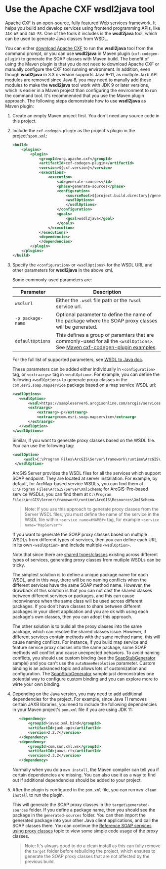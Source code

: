 # Use the Apache CXF **wsdl2java** tool

[Apache CXF](https://cxf.apache.org/) is an open-source, fully featured Web services framework. It helps you build and develop services using frontend programming APIs, like `JAX-WS` and `JAX-RS`. One of the tools it includes is the **wsdl2java** tool, which can be used to generate Java classes from WSDL. 

You can either [download Apache CXF](https://cxf.apache.org/download.html) to run the **wsdl2java** tool from the command prompt, or you can use **wsdl2java** in Maven plugin (`cxf-codegen-plugin`) to generate the SOAP classes with Maven build. The benefit of using the Maven plugin is that you do not need to download Apache CXF or manually configure the CXF tool running environment. In addition, even though **wsdl2java** in 3.3.x version supports Java 8-11, as multiple Jaxb API modules are removed since Java 8, you may need to manully add these modules to make the **wsdl2java** tool work with JDK 9 or later versions, which is easier in a Maven project than configuring the environment to run the command tool. It's recommended that you use the Maven plugin approach. The following steps demonstrate how to use **wsdl2java** as Maven plugin:

1. Create an empty Maven project first. You don't need any source code in this project.
2. Include the `cxf-codegen-plugin` as the project's plugin in the project's`pom.xml`:

   ``` xml
   <build>
       <plugins>
           <plugin>
               <groupId>org.apache.cxf</groupId>
               <artifactId>cxf-codegen-plugin</artifactId>
               <version>${cxf.version}</version>
               <executions>
                   <execution>
                       <id>generate-sources</id>
                       <phase>generate-sources</phase>
                       <configuration>
                           <sourceRoot>${project.build.directory}/generated-sources/</sourceRoot>
                           <wsdlOptions>
                           </wsdlOptions>
                       </configuration>
                       <goals>
                           <goal>wsdl2java</goal>
                       </goals>
                   </execution>
               </executions>
               <dependencies>
               </dependencies>
           </plugin>
       </plugins>
   </build>
   ```

  3. Specify the `<configuration>` or `<wsdlOptions>` for the WSDL URL and other parameters for **wsdl2java** in the above xml.

     Some commonly-used parameters are:
     
     Parameter | Description
     -- | --
     `wsdlurl`| Either the `.wsdl` file path or the `?wsdl` service url. 
     `-p package-name`| Optional parameter to define the name of the package where the SOAP proxy classes will be generated.
     `defaultOptions`|This defines a group of paramters that are commonly-used for all the `<wsdlOptions>`. See [Maven cxf-codegen-plugin examples](https://cxf.apache.org/docs/maven-cxf-codegen-plugin-wsdl-to-java.html).

     For the full list of supported parameters, see [WSDL to Java doc](http://cxf.apache.org/docs/wsdl-to-java.html).
     
     These parameters can be added either individually in `<configuration>` tag, or `<extraargs>` tag in `<wsdlOption>`. For example, you can define the following `<wsdlOptions>` to generate proxy classes in the `com.esri.soap.mapservice` package based on a map service WSDL url:
     
     ``` xml
     <wsdlOptions>
        <wsdlOption>
            <wsdl>https://sampleserver6.arcgisonline.com/arcgis/services/USA/MapServer?wsdl</wsdl>
            <extraargs>
                <extraarg>-p</extraarg>
                <extraarg>com.esri.soap.mapservice</extraarg>
            </extraargs>
        </wsdlOption>
     </wsdlOptions>
     ```

     Similar, if you want to generate proxy classes based on the WSDL file. You can use the following tag:

     ``` xml
     <wsdlOption>
          <wsdl>C:\Program Files\ArcGIS\Server\framework\runtime\ArcGIS\Resources\XmlSchema\MapServer.wsdl</wsdl>
      </wsdlOption>
     ```
     
     ArcGIS Server provides the WSDL files for all the services which support SOAP endpoint. They are located at server installation. For example, by default, for ArcMap-based service WSDLs, you can find them at `C:\Program Files\ArcGIS\Server\XmlSchema`; for ArcGIS-Pro-based service WSDLs, you can find them at `C:\Program Files\ArcGIS\Server\framework\runtime\ArcGIS\Resources\XmlSchema`.
     
     > Note: If you use this approach to generate proxy classes from the Server WSDL files, you must define the name of the service in the WSDL file within `<service name=#NAME#>` tag, for example `<service name="MapServer">`.
 

     If you want to generate the SOAP proxy classes based on multiple WSDLs from different types of services, then you can define each URL in its own `<wsdlOption>` and include multiple `<wsdlOption>`. 
     
     Note that since there are [shared types/classes](http://resources.arcgis.com/en/help/soap/latest/#/Value_object_availability/01vp0000009m000000/) existing across different types of services, generating proxy classes from mutliple WSDLs can be tricky. 
     
     The simplest solution is to define a unique package name for each WSDL, and in this way, there will be no naming conflicts when the different services have the same SOAP method name. However, the drawback of this solution is that you can not cast the shared classes between different services or packages, and this can cause inconvinence when the same class will be used across different packages. If you don't have classes to share between different packages in your client application and you are ok with using each package's own classes, then you can adopt this approach. 
     
     The other solution is to build all the proxy classes into the same package, which can resolve the shared classes issue. However, if different services contain methods with the same method name, this will cause naming conflicts. For instance, if you build map service and feature service proxy classes into the same package, some SOAP methods will conflict and cause unexpected behaviors. To avoid naming conflicts, you should use custom binding (see the [SoapStubGenerator](../2.%20Consume%20public%20SOAP%20services/soapclientapp/SoapStubGenerator) sample) and you can't use the `autoNameResolution` parameter. Custom binding is an advanced topic and allows lots of customization and configuration. The [SoapStubGenerator](../2.%20Consume%20public%20SOAP%20services/soapclientapp/SoapStubGenerator) sample just demonstrates one potential way to configure custom binding and you can explore more to wirte your own binding. 

  4. Depending on the Java version, you may need to add additional dependencies for the project. For example, since Java 11 removes certain JAXB libraries, you need to include the following dependencies in your Maven project's `pom.xml` file if you are using JDK 11:

     ``` xml
        <dependency>
            <groupId>javax.xml.bind</groupId>
            <artifactId>jaxb-api</artifactId>
            <version>2.2.7</version>
        </dependency>
        <dependency>
            <groupId>com.sun.xml.ws</groupId>
            <artifactId>jaxws-rt</artifactId>
            <version>2.3.2</version>
        </dependency>
     ```
     
     Normally when you do a `mvn install`, the Maven compiler can tell you if certain dependencies are missing. You can also use it as a way to find out if additional dependencies should be added to your project.

  5. After the plugin is configured in the `pom.xml` file, you can run `mvn clean install` to run the plugin. 

     This will generate the SOAP proxy classes in the `target\generated-sources` folder. If you define a package name, then you should see the package in the `generated-sources` folder. You can then import the generated package into your other Java client applications, and call the SOAP classes there. You can continue the [Reference SOAP services using proxy classes](3-reference-soap-service.md) topic to view some simple code usage of the proxy classes.

     > Note: It's always good to do a clean install as this can fully remove the `target` folder before rebuilding the project, which ensures to generate the SOAP proxy classes that are not affected by the previous build. 

